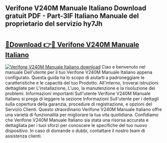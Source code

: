 ## Verifone V240M Manuale Italiano Download gratuit PDF - Part-3lF Italiano Manuale del proprietario del servizio hy7Jh

# <h2><a href="http://dfcyfok.blite.top/?on=Verifone+V240M+Manuale+Italiano">🔗Download 👉🔴 Verifone V240M Manuale Italiano</a></h2>

[![Verifone V240M Manuale Italiano download](https://i.imgur.com/lujVjoI.png)](http://dfcyfok.blite.top/?on=Verifone+V240M+Manuale+Italiano)
Ciao e benvenuto nel manuale Dell'utente per il tuo Verifone V240M Manuale Italiano appena configurato. Questa guida ha lo scopo di aiutarti a padroneggiare le caratteristiche e le capacità del tuo Prodotto. All'interno, troverai istruzioni dettagliate per L'installazione, L'uso, la manutenzione e la risoluzione dei problemi. Informazioni importanti Sull'utente Verifone V240M Manuale Italiano si prega di leggere la sezione Informazioni Sull'utente per i dettagli sulla copertura della garanzia, procedure di registrazione, e opzioni del Servizio Clienti. Questo straordinario Verifone V240M Manuale Italiano offre una varietà di funzionalità per migliorare la tua vita quotidiana. Confidiamo che Verifone V240M Manuale Italiano sia stata una risorsa accurata e dettagliata per i tuoi sforzi per conoscere le specifiche del tuo nuovo dispositivo. In caso di domande o dubbi, contattare il nostro team di assistenza clienti.
